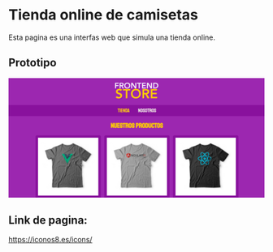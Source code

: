 # Tienda online de camisetas
 
 Esta pagina es una interfas web que simula una tienda online.


## Prototipo
![](src/img/prototipo.png)
## Link de pagina:
https://iconos8.es/icons/